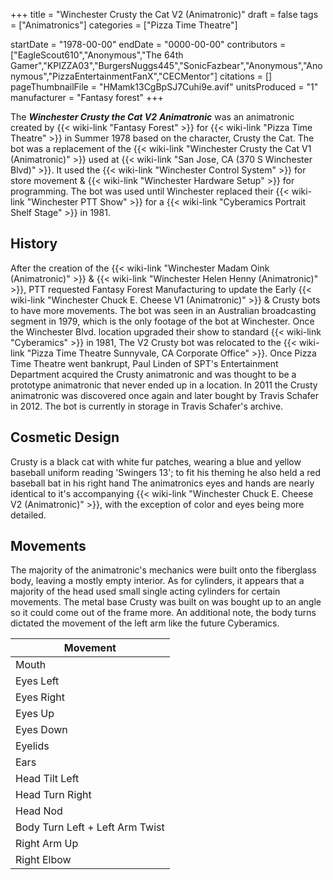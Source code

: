 +++
title = "Winchester Crusty the Cat V2 (Animatronic)"
draft = false
tags = ["Animatronics"]
categories = ["Pizza Time Theatre"]


startDate = "1978-00-00"
endDate = "0000-00-00"
contributors = ["EagleScout610","Anonymous","The 64th Gamer","KPIZZA03","BurgersNuggs445","SonicFazbear","Anonymous","Anonymous","PizzaEntertainmentFanX","CECMentor"]
citations = []
pageThumbnailFile = "HMamk13CgBpSJ7Cuhi9e.avif"
unitsProduced = "1"
manufacturer = "Fantasy forest"
+++

The ***Winchester Crusty the Cat V2*** ***Animatronic*** was an animatronic created by {{< wiki-link "Fantasy Forest" >}} for {{< wiki-link "Pizza Time Theatre" >}} in Summer 1978 based on the character, Crusty the Cat. The bot was a replacement of the {{< wiki-link "Winchester Crusty the Cat V1 (Animatronic)" >}} used at {{< wiki-link "San Jose, CA (370 S Winchester Blvd)" >}}. It used the {{< wiki-link "Winchester Control System" >}} for store movement &amp; {{< wiki-link "Winchester Hardware Setup" >}} for programming. The bot was used until Winchester replaced their {{< wiki-link "Winchester PTT Show" >}} for a {{< wiki-link "Cyberamics Portrait Shelf Stage" >}} in 1981.

## History

After the creation of the {{< wiki-link "Winchester Madam Oink (Animatronic)" >}} &amp; {{< wiki-link "Winchester Helen Henny (Animatronic)" >}}, PTT requested Fantasy Forest Manufacturing to update the Early {{< wiki-link "Winchester Chuck E. Cheese V1 (Animatronic)" >}} &amp; Crusty bots to have more movements. The bot was seen in an Australian broadcasting segment in 1979, which is the only footage of the bot at Winchester. Once the Winchester Blvd. location upgraded their show to standard {{< wiki-link "Cyberamics" >}} in 1981, The V2 Crusty bot was relocated to the {{< wiki-link "Pizza Time Theatre Sunnyvale, CA Corporate Office" >}}. Once Pizza Time Theatre went bankrupt, Paul Linden of SPT's Entertainment Department acquired the Crusty animatronic and was thought to be a prototype animatronic that never ended up in a location. In 2011 the Crusty animatronic was discovered once again and later bought by Travis Schafer in 2012. The bot is currently in storage in Travis Schafer's archive.

## Cosmetic Design

Crusty is a black cat with white fur patches, wearing a blue and yellow baseball uniform reading 'Swingers 13'; to fit his theming he also held a red baseball bat in his right hand The animatronics eyes and hands are nearly identical to it's accompanying {{< wiki-link "Winchester Chuck E. Cheese V2 (Animatronic)" >}}, with the exception of color and eyes being more detailed.

## Movements

The majority of the animatronic's mechanics were built onto the fiberglass body, leaving a mostly empty interior. As for cylinders, it appears that a majority of the head used small single acting cylinders for certain movements. The metal base Crusty was built on was bought up to an angle so it could come out of the frame more. An additional note, the body turns dictated the movement of the left arm like the future Cyberamics.

| Movement                        |
|---------------------------------|
| Mouth                           |
| Eyes Left                       |
| Eyes Right                      |
| Eyes Up                         |
| Eyes Down                       |
| Eyelids                         |
| Ears                            |
| Head Tilt Left                  |
| Head Turn Right                 |
| Head Nod                        |
| Body Turn Left + Left Arm Twist |
| Right Arm Up                    |
| Right Elbow                     |